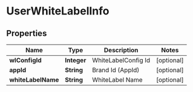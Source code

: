 
# UserWhiteLabelInfo

## Properties
Name | Type | Description | Notes
------------ | ------------- | ------------- | -------------
**wlConfigId** | **Integer** | WhiteLabelConfig Id |  [optional]
**appId** | **String** | Brand Id (AppId) |  [optional]
**whiteLabelName** | **String** | WhiteLabel Name |  [optional]



